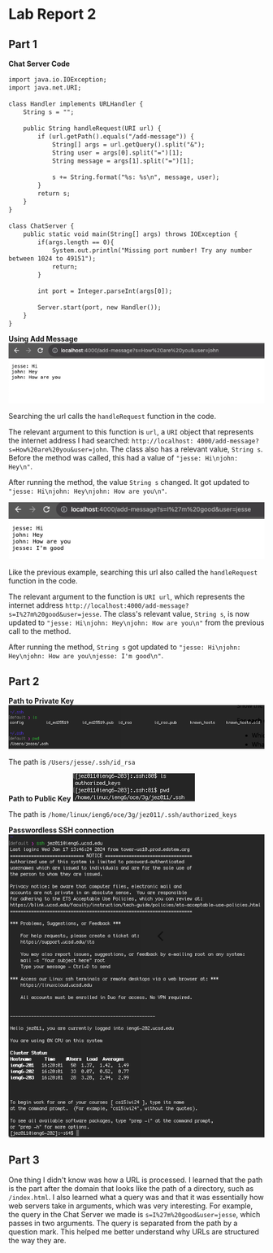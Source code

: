 # Lab Report 2

## Part 1

**Chat Server Code**
```
import java.io.IOException;
import java.net.URI;

class Handler implements URLHandler {
    String s = "";

    public String handleRequest(URI url) {
        if (url.getPath().equals("/add-message")) {
            String[] args = url.getQuery().split("&");
            String user = args[0].split("=")[1];
            String message = args[1].split("=")[1];
            
            s += String.format("%s: %s\n", message, user);
        }
        return s;
    }
}

class ChatServer {
    public static void main(String[] args) throws IOException {
        if(args.length == 0){
            System.out.println("Missing port number! Try any number between 1024 to 49151");
            return;
        }

        int port = Integer.parseInt(args[0]);

        Server.start(port, new Handler());
    }
}
```

**Using Add Message**
![Image](/images/add-message-1.png)

Searching the url calls the ```handleRequest``` function in the code.

The relevant argument to this function is ```url```, a ```URI``` object that represents the internet address I had searched: ```http://localhost: 4000/add-message?s=How%20are%20you&user=john```.
The class also has a relevant value, ```String s```. Before the method was called, this had a value of ```"jesse: Hi\njohn: Hey\n"```.

After running the method, the value ```String s``` changed. It got updated to ```"jesse: Hi\njohn: Hey\njohn: How are you\n"```.


![Image](/images/add-message-2.png)

Like the previous example, searching this url also called the ```handleRequest``` function in the code.

The relevant argument to the function is ```URI url```, which represents the internet address ```http://localhost:4000/add-message?s=I%27m%20good&user=jesse```.
The class's relevant value, ```String s```, is now updated to ```"jesse: Hi\njohn: Hey\njohn: How are you\n"``` from the previous call to the method.

After running the method, ```String s``` got updated to ```"jesse: Hi\njohn: Hey\njohn: How are you\njesse: I'm good\n"```.

## Part 2

**Path to Private Key**
![Image](/images/keyabsolutepath.png)

The path is ```/Users/jesse/.ssh/id_rsa```

**Path to Public Key**
![Image](/images/publickeyabsolutepath.png)

The path is ```/home/linux/ieng6/oce/3g/jez011/.ssh/authorized_keys```

**Passwordless SSH connection**
![Image](/images/passwordlesslogin.png)

## Part 3
One thing I didn't know was how a URL is processed. I learned that the path is the part after the domain that looks like the path of a directory, such as ```/index.html```.
I also learned what a query was and that it was essentially how web servers take in arguments, which was very interesting. For example, the query in the Chat Server we made is ```s=I%27m%20good&user=jesse```, which passes in two arguments. The query is separated from the path by a question mark. This helped me better understand why URLs are structured the way they are.
